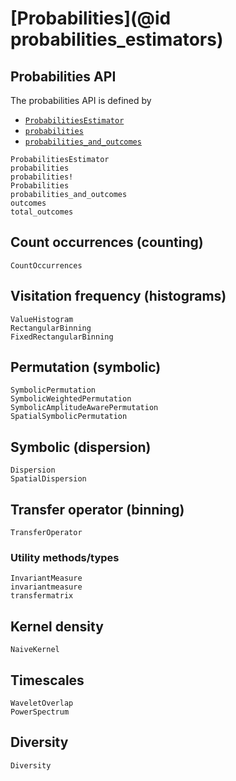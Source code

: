 # [Probabilities](@id probabilities_estimators)

## Probabilities API

The probabilities API is defined by

- [`ProbabilitiesEstimator`](@ref)
- [`probabilities`](@ref)
- [`probabilities_and_outcomes`](@ref)

```@docs
ProbabilitiesEstimator
probabilities
probabilities!
Probabilities
probabilities_and_outcomes
outcomes
total_outcomes
```

## Count occurrences (counting)

```@docs
CountOccurrences
```

## Visitation frequency (histograms)

```@docs
ValueHistogram
RectangularBinning
FixedRectangularBinning
```

## Permutation (symbolic)

```@docs
SymbolicPermutation
SymbolicWeightedPermutation
SymbolicAmplitudeAwarePermutation
SpatialSymbolicPermutation
```

## Symbolic (dispersion)

```@docs
Dispersion
SpatialDispersion
```

## Transfer operator (binning)

```@docs
TransferOperator
```

### Utility methods/types

```@docs
InvariantMeasure
invariantmeasure
transfermatrix
```

## Kernel density

```@docs
NaiveKernel
```

## Timescales

```@docs
WaveletOverlap
PowerSpectrum
```

## Diversity

```@docs
Diversity
```
